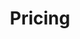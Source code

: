 ---
title: Pricing
layout: pricing
draft: false
plans:
- title: Basic Plan
  subtitle: Best For Small Individuals
  price: 49
  type: month
  features:
    - Express Service
    - Customs Clearance
    - Time-Critical Services
  button:
    label: Get started for free
    link: "/contact"

- title: Professional Plan
  subtitle: Best For Professionals
  price: 69
  type: month
  recommended: true
  features:
    - Express Service
    - Customs Clearance
    - Time-Critical Services
    - Cloud Service
    - Best Dashboard
  button:
    label: Get started
    link: "/contact"

- title: Business Plan
  subtitle: Best For Large Individuals
  price: 99
  type: month
  features:
    - Express Service
    - Customs Clearance
    - Time-Critical Services
  button:
    label: Get started
    link: "/contact"

call_to_action:
  title: Need help to understand our pricing plan?
  content: We offer flexible pricing tiers for our SaaS application based on factors such as the number of users, features, and customizations you require. Our goal is to provide you with a fair and competitive price while delivering the features and benefits you need. Our customer support team is available to assist you, and we believe that our application can help you achieve your goals.
  image: '/images/cta.svg'
  button:
    enable: true
    label: "Contact Us"
    link: "https://wa.me/912657968656?text=Help to understand our pricing plan."
    
---